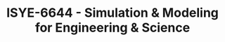 ---
layout: course
title: ISYE-6644 - Simulation & Modeling for Engineering & Science
aliases: SIM
course_id: ISYE-6644
permalink: /ISYE-6644/
avg_difficulty: 3.17
avg_rating: 4.23
avg_workload: 11.04
type: course_page
---